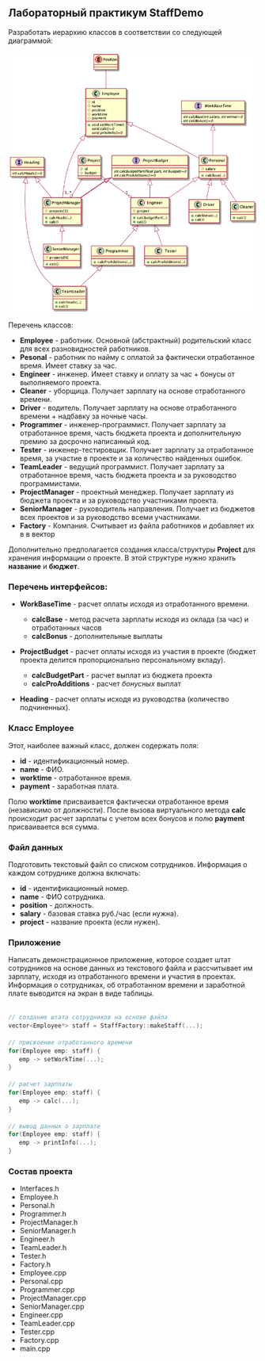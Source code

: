 

## Лабораторный практикум StaffDemo




Разработать иерархию классов в соответствии со следующей диаграммой:

<img src="img/staff.png">


Перечень классов:

- **Employee** - работник. Основной (абстрактный) родительский класс для всех разновидностей работников.
- **Pesonal** - работник по найму с оплатой за фактически отработанное время. Имеет ставку за час.
- **Engineer** - инженер. Имеет ставку и оплату за час + бонусы от выполняемого проекта.
- **Cleaner** - уборщица. Получает зарплату на основе отработанного времени.
- **Driver** - водитель. Получает зарплату на основе отработанного времени + надбавку за ночные часы.
- **Programmer** - инженер-программист. Получает зарплату за отработанное время, часть бюджета проекта и дополнительную премию за досрочно написанный код.
- **Tester** - инженер-тестировщик. Получает зарплату за отработанное время, за участие в проекте и за количество найденных ошибок.
- **TeamLeader** - ведущий программист. Получает зарплату за отработанное время, часть бюджета проекта и за руководство программистами.
- **ProjectManager** - проектный менеджер. Получает зарплату из бюджета проекта и за руководство участниками проекта.
- **SeniorManager** - руководитель направления. Получает из бюджетов всех проектов и за руководство всеми участниками.
- **Factory** - Компания. Считывает из файла работников и добавляет их в в вектор

Дополнительно предполагается создания класса/структуры **Project** для хранения информации о проекте. В этой структуре нужно хранить **название** и **бюджет**.

### Перечень интерфейсов:

- **WorkBaseTime** - расчет оплаты исходя из отработанного времени.

  - **calcBase** - метод расчета зарплаты исходя из оклада (за час) и отработанных часов
  - **calcBonus** - дополнительные выплаты

- **ProjectBudget** - расчет оплаты исходя из участия в проекте (бюджет проекта делится пропорционально персональному вкладу).
  
  - **calcBudgetPart** - расчет выплат из бюджета проекта
  - **calcProAdditions** - расчет *бонусных* выплат

- **Heading** - расчет оплаты исходя из руководства (количество подчиненных).


### Класс Employee

Этот, наиболее важный класс, должен содержать поля:

- **id** - идентификационный номер.
- **name** - ФИО.
- **worktime** - отработанное время.
- **payment** - заработная плата.

Полю **worktime** присваивается фактически отработанное время (независимо от должности). После вызова виртуального метода **calc** происходит расчет зарплаты с учетом всех бонусов и полю **payment** присваивается вся сумма.

### Файл данных

Подготовить текстовый файл со списком сотрудников. Информация о каждом сотруднике должна включать:

- **id** - идентификационный номер.
- **name** - ФИО сотрудника.
- **position** - должность.
- **salary** - базовая ставка руб./час (если нужна).
- **project** - название проекта (если нужен).

### Приложение

Написать демонстрационное приложение, которое создает штат сотрудников на основе данных из текстового файла и рассчитывает им зарплату, исходя из отработанного времени и участия в проектах. Информация о сотрудниках, об отработанном времени и заработной плате выводится на экран в виде таблицы.

```cpp

// создание штата сотрудников на основе файла
vector<Employee*> staff = StaffFactory::makeStaff(...);

// присвоение отработанного времени
for(Employee emp: staff) {
   emp -> setWorkTime(...);
}

// расчет зарплаты
for(Employee emp: staff) {
   emp -> calc(...);
}

// вывод данных о зарплате
for(Employee emp: staff) {
   emp -> printInfo(...);
}
```

### Состав проекта

- Interfaces.h 
- Employee.h 
- Personal.h
- Programmer.h
- ProjectManager.h
- SeniorManager.h
- Engineer.h
- TeamLeader.h
- Tester.h
- Factory.h
- Employee.cpp 
- Personal.cpp
- Programmer.cpp
- ProjectManager.cpp
- SeniorManager.cpp
- Engineer.cpp
- TeamLeader.cpp
- Tester.cpp
- Factory.cpp
- main.cpp
